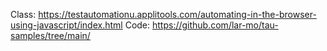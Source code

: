 Class: https://testautomationu.applitools.com/automating-in-the-browser-using-javascript/index.html
Code: https://github.com/lar-mo/tau-samples/tree/main/